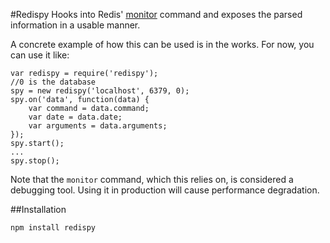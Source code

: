 #Redispy
Hooks into Redis' [monitor](http://redis.io/commands/monitor) command and exposes the parsed information in a usable manner. 

A concrete example of how this can be used is in the works. For now, you can use it like:

	var redispy = require('redispy');
	//0 is the database
	spy = new redispy('localhost', 6379, 0);  
	spy.on('data', function(data) {
		var command = data.command;
		var date = data.date;
		var arguments = data.arguments;
	});
	spy.start();
	...
	spy.stop();

Note that the `monitor` command, which this relies on, is considered a debugging tool. Using it in production will cause performance degradation.

##Installation

	npm install redispy